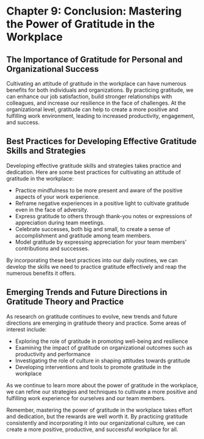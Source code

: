 Chapter 9: Conclusion: Mastering the Power of Gratitude in the Workplace
========================================================================

The Importance of Gratitude for Personal and Organizational Success
-------------------------------------------------------------------

Cultivating an attitude of gratitude in the workplace can have numerous benefits for both individuals and organizations. By practicing gratitude, we can enhance our job satisfaction, build stronger relationships with colleagues, and increase our resilience in the face of challenges. At the organizational level, gratitude can help to create a more positive and fulfilling work environment, leading to increased productivity, engagement, and success.

Best Practices for Developing Effective Gratitude Skills and Strategies
-----------------------------------------------------------------------

Developing effective gratitude skills and strategies takes practice and dedication. Here are some best practices for cultivating an attitude of gratitude in the workplace:

* Practice mindfulness to be more present and aware of the positive aspects of your work experience.
* Reframe negative experiences in a positive light to cultivate gratitude even in the face of adversity.
* Express gratitude to others through thank-you notes or expressions of appreciation during team meetings.
* Celebrate successes, both big and small, to create a sense of accomplishment and gratitude among team members.
* Model gratitude by expressing appreciation for your team members' contributions and successes.

By incorporating these best practices into our daily routines, we can develop the skills we need to practice gratitude effectively and reap the numerous benefits it offers.

Emerging Trends and Future Directions in Gratitude Theory and Practice
----------------------------------------------------------------------

As research on gratitude continues to evolve, new trends and future directions are emerging in gratitude theory and practice. Some areas of interest include:

* Exploring the role of gratitude in promoting well-being and resilience
* Examining the impact of gratitude on organizational outcomes such as productivity and performance
* Investigating the role of culture in shaping attitudes towards gratitude
* Developing interventions and tools to promote gratitude in the workplace

As we continue to learn more about the power of gratitude in the workplace, we can refine our strategies and techniques to cultivate a more positive and fulfilling work experience for ourselves and our team members.

Remember, mastering the power of gratitude in the workplace takes effort and dedication, but the rewards are well worth it. By practicing gratitude consistently and incorporating it into our organizational culture, we can create a more positive, productive, and successful workplace for all.
